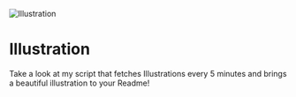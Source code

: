 ![Illustration](https://i.redd.it/92qxrd0pj0rb1.jpg?width=100&height=100)

# Illustration
Take a look at my script that fetches Illustrations every 5 minutes and brings a beautiful illustration to your Readme!
